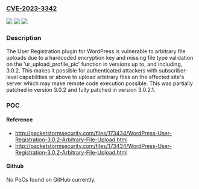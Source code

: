 ### [CVE-2023-3342](https://cve.mitre.org/cgi-bin/cvename.cgi?name=CVE-2023-3342)
![](https://img.shields.io/static/v1?label=Product&message=User%20Registration%20%E2%80%93%20Custom%20Registration%20Form%2C%20Login%20Form%20And%20User%20Profile%20For%20WordPress&color=blue)
![](https://img.shields.io/static/v1?label=Version&message=*%3C%3D%203.0.2%20&color=brighgreen)
![](https://img.shields.io/static/v1?label=Vulnerability&message=CWE-434%20Unrestricted%20Upload%20of%20File%20with%20Dangerous%20Type&color=brighgreen)

### Description

The User Registration plugin for WordPress is vulnerable to arbitrary file uploads due to a hardcoded encryption key and missing file type validation on the 'ur_upload_profile_pic' function in versions up to, and including, 3.0.2. This makes it possible for authenticated attackers with subscriber-level capabilities or above to upload arbitrary files on the affected site's server which may make remote code execution possible. This was partially patched in version 3.0.2 and fully patched in version 3.0.2.1.

### POC

#### Reference
- http://packetstormsecurity.com/files/173434/WordPress-User-Registration-3.0.2-Arbitrary-File-Upload.html
- http://packetstormsecurity.com/files/173434/WordPress-User-Registration-3.0.2-Arbitrary-File-Upload.html

#### Github
No PoCs found on GitHub currently.

